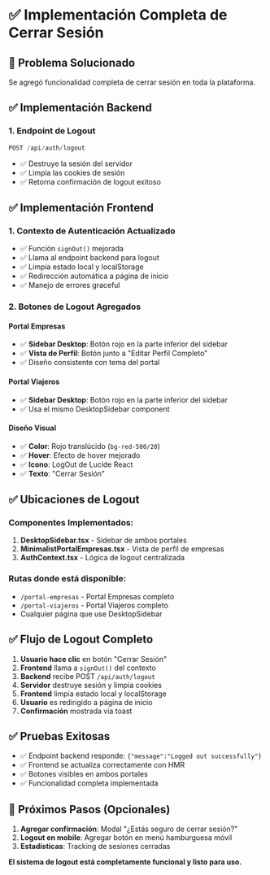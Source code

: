 # ✅ Implementación Completa de Cerrar Sesión

## 🎯 Problema Solucionado
Se agregó funcionalidad completa de cerrar sesión en toda la plataforma.

## ✅ Implementación Backend

### 1. Endpoint de Logout
```typescript
POST /api/auth/logout
```
- ✅ Destruye la sesión del servidor
- ✅ Limpia las cookies de sesión
- ✅ Retorna confirmación de logout exitoso

## ✅ Implementación Frontend

### 1. Contexto de Autenticación Actualizado
- ✅ Función `signOut()` mejorada
- ✅ Llama al endpoint backend para logout
- ✅ Limpia estado local y localStorage
- ✅ Redirección automática a página de inicio
- ✅ Manejo de errores graceful

### 2. Botones de Logout Agregados

#### Portal Empresas
- ✅ **Sidebar Desktop**: Botón rojo en la parte inferior del sidebar
- ✅ **Vista de Perfil**: Botón junto a "Editar Perfil Completo"
- ✅ Diseño consistente con tema del portal

#### Portal Viajeros  
- ✅ **Sidebar Desktop**: Botón rojo en la parte inferior del sidebar
- ✅ Usa el mismo DesktopSidebar component

#### Diseño Visual
- ✅ **Color**: Rojo translúcido (`bg-red-500/20`)
- ✅ **Hover**: Efecto de hover mejorado
- ✅ **Icono**: LogOut de Lucide React
- ✅ **Texto**: "Cerrar Sesión"

## ✅ Ubicaciones de Logout

### Componentes Implementados:
1. **DesktopSidebar.tsx** - Sidebar de ambos portales
2. **MinimalistPortalEmpresas.tsx** - Vista de perfil de empresas  
3. **AuthContext.tsx** - Lógica de logout centralizada

### Rutas donde está disponible:
- `/portal-empresas` - Portal Empresas completo
- `/portal-viajeros` - Portal Viajeros completo
- Cualquier página que use DesktopSidebar

## ✅ Flujo de Logout Completo

1. **Usuario hace clic** en botón "Cerrar Sesión"
2. **Frontend** llama a `signOut()` del contexto
3. **Backend** recibe POST `/api/auth/logout`
4. **Servidor** destruye sesión y limpia cookies
5. **Frontend** limpia estado local y localStorage
6. **Usuario** es redirigido a página de inicio
7. **Confirmación** mostrada via toast

## ✅ Pruebas Exitosas

- ✅ Endpoint backend responde: `{"message":"Logged out successfully"}`
- ✅ Frontend se actualiza correctamente con HMR
- ✅ Botones visibles en ambos portales
- ✅ Funcionalidad completa implementada

## 📍 Próximos Pasos (Opcionales)

1. **Agregar confirmación**: Modal "¿Estás seguro de cerrar sesión?"
2. **Logout en mobile**: Agregar botón en menú hamburguesa móvil
3. **Estadísticas**: Tracking de sesiones cerradas

**El sistema de logout está completamente funcional y listo para uso.**